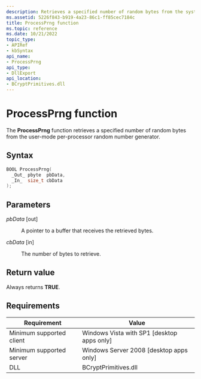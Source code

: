 ```yaml
---
description: Retrieves a specified number of random bytes from the system random number generator.
ms.assetid: 5226f843-b919-4a23-86c1-ff85cec7184c
title: ProcessPrng function
ms.topic: reference
ms.date: 10/21/2022
topic_type: 
- APIRef
- kbSyntax
api_name: 
- ProcessPrng
api_type: 
- DllExport
api_location: 
- BCryptPrimitives.dll
---
```


# ProcessPrng function

The **ProcessPrng** function retrieves a specified number of random bytes from the user-mode per-processor random number generator.

## Syntax

```C++
BOOL ProcessPrng(
  _Out_ pbyte  pbData,
  _In_  size_t cbData
);
```

## Parameters

<dl> <dt>

*pbData* \[out\]
</dt> <dd>

A pointer to a buffer that receives the retrieved bytes.

</dd> <dt>

*cbData* \[in\]
</dt> <dd>

The number of bytes to retrieve.

</dd> </dl>

## Return value

Always returns **TRUE**.

## Requirements

| Requirement | Value |
|--------|--------|
| Minimum supported client | Windows Vista with SP1 \[desktop apps only\] |
| Minimum supported server | Windows Server 2008 \[desktop apps only\] |
| DLL                      | BCryptPrimitives.dll |
